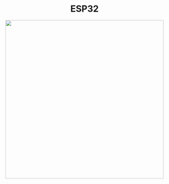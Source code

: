 <H1 align="center">ESP32</H1>
<div align="center">
  <img height="500" src="http://k3.arduino.vn/img/2017/05/09/0/3688_81215469-1494310169-0-esp32-pinout-a1-3.png"  />
</div>
